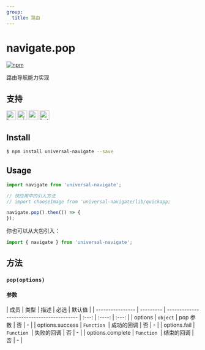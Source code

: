 ```yaml
---
group:
  title: 路由
---
```


# navigate.pop
[![npm](https://img.shields.io/npm/v/universal-navigate.svg)](https://www.npmjs.com/package/universal-navigate)

路由导航能力实现

## 支持

<img alt="browser" src="https://gw.alicdn.com/tfs/TB1uYFobGSs3KVjSZPiXXcsiVXa-200-200.svg" width="25px" height="25px" /> <img alt="miniApp" src="https://gw.alicdn.com/tfs/TB1bBpmbRCw3KVjSZFuXXcAOpXa-200-200.svg" width="25px" height="25px" /> <img alt="wechatMiniprogram" src="https://img.alicdn.com/tfs/TB1slcYdxv1gK0jSZFFXXb0sXXa-200-200.svg" width="25px" height="25px"> <img alt="bytedanceMicroApp" src="https://gw.alicdn.com/tfs/TB1jFtVzO_1gK0jSZFqXXcpaXXa-200-200.svg" width="25px" height="25px">

## Install
```bash
$ npm install universal-navigate --save
```

## Usage
```javascript
import navigate from 'universal-navigate';

// 快应用中的引入方法
// import chooseImage from 'universal-navigate/lib/quickapp;

navigate.pop().then(() => {
});


```

你也可以从大包引入：
```javascript
import { navigate } from 'universal-navigate';
```

## 方法

### `pop(options)`

#### 参数
| 成员             | 类型      | 描述                                       | 必选  | 默认值 |
| ---------------- | --------- | ------------------------------------------ | :---: | :----: | :---: |
| options          | `object`  | pop 参数                                   |  否   |   -    |
| options.success | `Function`  | 成功的回调 | 否 | - |
| options.fail | `Function`  | 失败的回调 | 否 | - |
| options.complete | `Function`  | 结束的回调 | 否 | - |

